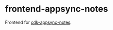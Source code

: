 # frontend-appsync-notes

Frontend for [cdk-appsync-notes](https://github.com/KurtSchneider0/cdk-appsync-notes).

